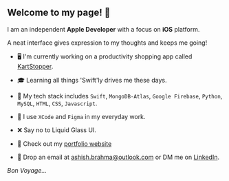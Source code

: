 ## Welcome to my page! 👋 <br/>

<!--
**ashish-brahma/ashish-brahma** is a ✨ _special_ ✨ repository because its `README.md` (this file) appears on your GitHub profile.

Here are some ideas to get you started:

- 🔭 I’m currently working on ...
- 🌱 I’m currently learning ...
- 👯 I’m looking to collaborate on ...
- 🤔 I’m looking for help with ...
- 💬 Ask me about ...
- 📫 How to reach me: ...
- 😄 Pronouns: ...
- ⚡ Fun fact: ...
-->

I am an independent **Apple Developer** with a focus on **iOS** platform.

A neat interface gives expression to my thoughts and keeps me going!<br/>

- 🖥 I'm currently working on a productivity shopping app called [KartStopper](https://github.com/ashish-brahma/KartStopper).
- 🎓 Learning all things 'Swift'ly drives me these days.
- 🧰 My tech stack includes `Swift`, `MongoDB-Atlas`, `Google Firebase`, `Python`, `MySQL`, `HTML`, `CSS`, `Javascript`.
- 🔨 I use `XCode` and `Figma` in my everyday work.
- ❌ Say no to Liquid Glass UI. <br->



- 📎 Check out my [portfolio website](https://ashish-brahma.github.io/portfolio/)
- 📮 Drop an email at [ashish.brahma@outlook.com](mailto:ashish.brahma@outlook.com) or DM me on [LinkedIn](https://www.linkedin.com/in/brahma-ashish/). <br/>


*Bon Voyage...*
